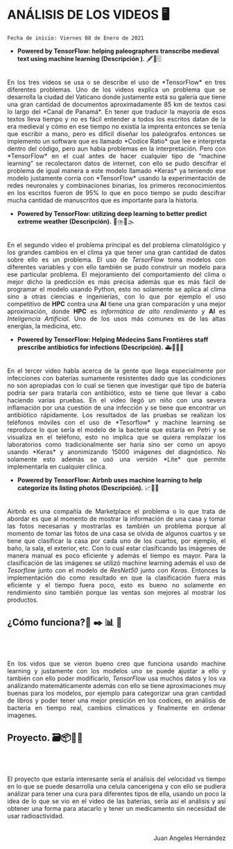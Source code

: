 # ANÁLISIS DE LOS VIDEOS 🖥️
```
Fecha de inicio: Viernes 08 de Enero de 2021
```


- **Powered by TensorFlow: helping paleographers transcribe medieval text using machine learning (Descripción ).** 🖋️📰🗄️
<br><br>
<div style="text-align: justify">  
  En los tres videos se usa o se describe el uso de *TensorFlow* en tres diferentes problemas. Uno de los videos explica un problema que se desarrolla la ciudad del Vaticano donde justamente está su galería que tiene una gran cantidad de documentos aproximadamente 85 km de textos casi lo largo del *Canal de Panamá*. En tener que traducir la mayoría de esos textos lleva tiempo y no es fácil entender a todos los escritos datan de la era medieval y cómo en ese tiempo no existía la imprenta entonces se tenía que escribir a mano, pero es difícil diseñar los paleógrafos entonces se implemento un software que es llamado *Codice Ratio* que lee e interpreta dentro del código, pero aun había problemas en la interpretación. Pero con *TensorFlow* en el cual antes de hacer cualquier tipo de “machine learning” se recolectaron datos de internet, con ello se pudo descifrar el problema de igual manera a este modelo llamado *Keras* ya teniendo ese modelo justamente corría con *TensorFlow* usando la experimentación de redes neuronales y combinaciones binarias, los primeros reconocimientos en los escritos fueron de 95% lo que en poco tiempo se pudo descifrar mucha cantidad de manuscritos que es importante para la historia.
</div>



- **Powered by TensorFlow: utilizing deep learning to better predict extreme weather (Descripción).** 🌊⛈️💨🌫️
<br><br>
<div style="text-align: justify">  

  En el segundo video el problema principal es del problema climatológico y los grandes cambios en el clima ya que tener una gran cantidad de datos sobre ello es un problema. El uso de *TersorFlow* toma modelos con diferentes variables y con ello también se pudo construir un modelo para ese particular problema. El mejoramiento del comportamiento del clima o mejor dicho la predicción es más precisa además que es más fácil de programar el modelo usando Python, esto no solamente se aplica al clima sino a otras ciencias e ingenierías, con lo que por ejemplo el uso competitivo de **HPC** contra una **AI** tiene una gran comparación y una mejor aproximación, donde **HPC** es *informática de alto rendimiento* y **AI** es *Inteligencia Artificial*. Uno de los usos más comunes es de las altas energías, la medicina, etc.

</div>



- **Powered by TensorFlow: Helping Médecins Sans Frontières staff prescribe antibiotics for infections (Descripción).** 🚑🦠💊🏥
<br><br>
<div style="text-align: justify">  
  En el tercer video habla acerca de la gente que llega especialmente por infecciones con baterías sumamente resistentes dado que las condiciones no son apropiadas con lo cual se tienen que investigar qué tipo de batería podría ser para tratarla con antibiótico, esto se tiene que llevar a cabo haciendo varias pruebas. En el video llegó un niño con una severa inflamación por una cuestión de una infección y se tiene que encontrar un antibiótico rápidamente. Los resultados de las pruebas se realizan los teléfonos móviles con el uso de *Tesorflow* y machine learning se reproduce lo que sería el modelo de la bacteria que estaría en Petri y se visualiza en el teléfono, esto no implica que se quiera remplazar los laboratorios como tradicionalmente ser haría sino ser como un apoyo usando *Keras* y anonimizando 15000 imágenes del diagnóstico. No solamente esto además se usó una versión *Lite* que permite implementarla en cualquier clínica.
</div>



- **Powered by TensorFlow: Airbnb uses machine learning to help categorize its listing photos (Descripción).** 📈📸📲
<br><br>
<div style="text-align: justify">  

  Airbnb es una compañía de Marketplace el problema o lo que trata de abordar es que al momento de mostrar la información de una casa y tomar las fotos necesarias y mostrarlas es también un problema porque al momento de tomar las fotos de una casa se olvida de algunos cuartos y se tiene que clasificar la casa por cada uno de los cuartos, por ejemplo, el baño, la sala, el exterior, etc. Con lo cual estar clasificando las imágenes de manera manual es poco eficiente y además el tiempo es mayor.
  Para la clasificación de las imágenes se utilizó machine learning además el uso de *Tesorflow* junto con el modelo de *ResNet50* junto con *Keras*. Entonces la implementación dio como resultado en que la clasificación fuera más eficiente y el tiempo fuera poco, esto es bueno no solamente en rendimiento sino también porque las ventas son mejores al mostrar los productos.
</div>

## ¿Cómo funciona?🔗 ✒️ 📊 🔎
<br><br>
<div style="text-align: justify">  

  En los vidos que se vieron bueno creo que funciona usando machine learning y justamente con los modelos uno se puede ajustar a ello y también con ello poder modificarlo, *TensorFlow* usa muchos datos y los va análizando matemáticamente además con ello se tiene aproximaciones muy buenas para los modelos, por ejemplo para categorizar una gran cantidad de libros y poder tener una mejor presición en los codices, en análisis de bacteria en tiempo real, cambios climaticos y finalmente en ordenar imagenes.

</div>

## Proyecto. 🗃️📦📝💡
<br><br>
<div style="text-align: justify">  
  El proyecto que estaría interesante sería el análisis del velocidad vs tiempo en lo que se puede desarrolla una celula cancerigena y con ello se pudiera análizar para tener una cura para diferentes tipos de ella, usando un poco la idea de lo que se vio en el video de las baterias, sería así el análisis y así obtener una forma para atacarlo y tener un medicamento sin necesidad de usar radioactividad.
</div>
<br><br>

<div style="text-align: right">Juan Angeles Hernández </div>
